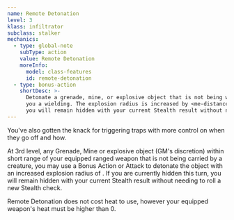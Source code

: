 ```yaml
---
name: Remote Detonation
level: 3
klass: infiltrator
subclass: stalker
mechanics:
  - type: global-note
    subType: action
    value: Remote Detonation
    moreInfo:
      model: class-features
      id: remote-detonation
  - type: bonus-action
    shortDesc: >-
      Detonate a grenade, mine, or explosive object that is not being worn or carried within the short ranged of the weapon
      you a wielding. The explosion radius is increased by <me-distance length="5" />. If you are currently hidden this turn,
      you will remain hidden with your current Stealth result without needing to roll a new Stealth check.
---
```

You've also gotten the knack for triggering traps with more control on when they go off and how.

At 3rd level, any Grenade, Mine or explosive object (GM's discretion) within short range of your equipped ranged
weapon that is not being carried by a creature, you may use a Bonus Action or Attack to detonate the
object with an increased explosion radius of <me-distance length="5" />. If you are currently hidden this turn,
you will remain hidden with your current Stealth result without needing to roll a new Stealth check.

Remote Detonation does not cost heat to use, however your equipped weapon's heat must be higher than 0.
